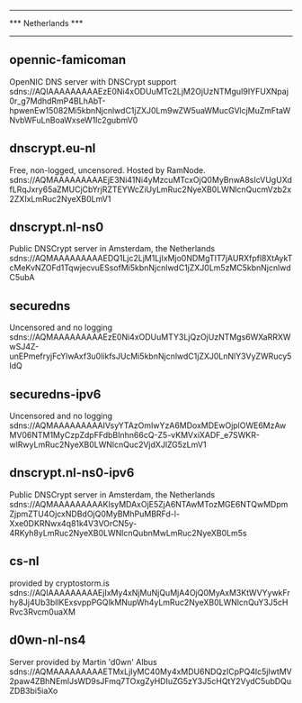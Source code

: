 *******************
*** Netherlands ***
*******************


## opennic-famicoman
OpenNIC DNS server with DNSCrypt support
sdns://AQIAAAAAAAAAEzE0Ni4xODUuMTc2LjM2OjUzNTMguI9IYFUXNpaj0r_g7MdhdRmP4BLhAbT-hpwenEw15082Mi5kbnNjcnlwdC1jZXJ0Lm9wZW5uaWMucGVlcjMuZmFtaWNvbWFuLnBoaWxseW1lc2gubmV0


## dnscrypt.eu-nl
Free, non-logged, uncensored. Hosted by RamNode.
sdns://AQMAAAAAAAAAEjE3Ni41Ni4yMzcuMTcxOjQ0MyBnwA8sIcVUgUXdfLRqJxry65aZMUCjCbYrjRZTEYWcZiUyLmRuc2NyeXB0LWNlcnQucmVzb2x2ZXIxLmRuc2NyeXB0LmV1


## dnscrypt.nl-ns0
Public DNSCrypt server in Amsterdam, the Netherlands
sdns://AQMAAAAAAAAAEDQ1Ljc2LjM1LjIxMjo0NDMgTIT7jAURXfpfl8XtAykTcMeKvNZOFd1TqwjecvuESsofMi5kbnNjcnlwdC1jZXJ0Lm5zMC5kbnNjcnlwdC5ubA


## securedns
Uncensored and no logging
sdns://AQMAAAAAAAAAEzE0Ni4xODUuMTY3LjQzOjUzNTMgs6WXaRRXWwSJ4Z-unEPmefryjFcYlwAxf3u0likfsJUcMi5kbnNjcnlwdC1jZXJ0LnNlY3VyZWRucy5ldQ


## securedns-ipv6
Uncensored and no logging
sdns://AQMAAAAAAAAAIVsyYTAzOmIwYzA6MDoxMDEwOjplOWE6MzAwMV06NTM1MyCzpZdpFFdbBInhn66cQ-Z5-vKMVxiXADF_e7SWKR-wlRwyLmRuc2NyeXB0LWNlcnQuc2VjdXJlZG5zLmV1


## dnscrypt.nl-ns0-ipv6
Public DNSCrypt server in Amsterdam, the Netherlands
sdns://AQMAAAAAAAAAKlsyMDAxOjE5ZjA6NTAwMTozMGE6NTQwMDpmZjpmZTU4OjcxNDBdOjQ0MyBMhPuMBRFd-l-Xxe0DKRNwx4q81k4V3VOrCN5y-4RKyh8yLmRuc2NyeXB0LWNlcnQubnMwLmRuc2NyeXB0Lm5s


## cs-nl
provided by cryptostorm.is
sdns://AQIAAAAAAAAAEjIxMy4xNjMuNjQuMjA4OjQ0MyAxM3KtWVYywkFrhy8Jj4Ub3bllKExsvppPGQlkMNupWh4yLmRuc2NyeXB0LWNlcnQuY3J5cHRvc3Rvcm0uaXM


## d0wn-nl-ns4
Server provided by Martin 'd0wn' Albus
sdns://AQMAAAAAAAAAETMxLjIyMC40My4xMDU6NDQzICpPQ4lc5jIwtMV2paw4ZBhNEmlJsWD9sJFmq7TOxgZyHDIuZG5zY3J5cHQtY2VydC5ubDQuZDB3bi5iaXo
